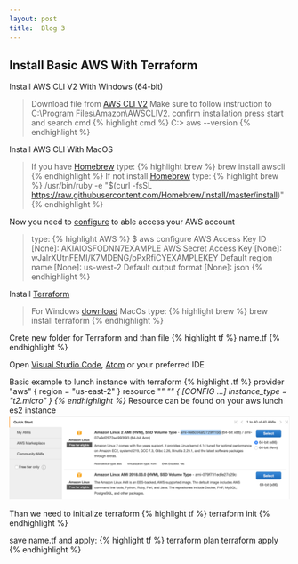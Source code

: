 ```yaml
---
layout: post
title:  Blog 3
---
```


## Install Basic AWS With Terraform

Install AWS CLI V2 With Windows (64-bit)
>Download file from [AWS CLI V2](https://awscli.amazonaws.com/AWSCLIV2.msi) Make sure to follow instruction to C:\Program Files\Amazon\AWSCLIV2. confirm installation press start and search cmd
{% highlight cmd %}
C:\> aws --version
{% endhighlight %}

Install AWS CLI With MacOS
>If you have [Homebrew](https://brew.sh/) type:
{% highlight brew %}
brew install awscli
{% endhighlight %}
If not install [Homebrew](https://brew.sh/) type:
{% highlight brew %}
/usr/bin/ruby -e "$(curl -fsSL https://raw.githubusercontent.com/Homebrew/install/master/install)"
{% endhighlight %}

Now you need to [configure](https://docs.aws.amazon.com/cli/latest/userguide/cli-chap-configure.html) to able access your AWS account
>type:
{% highlight AWS %}
$ aws configure
AWS Access Key ID [None]: AKIAIOSFODNN7EXAMPLE
AWS Secret Access Key [None]: wJalrXUtnFEMI/K7MDENG/bPxRfiCYEXAMPLEKEY
Default region name [None]: us-west-2
Default output format [None]: json
{% endhighlight %}

Install [Terraform](https://www.terraform.io/downloads.html)
>For Windows [download](https://www.terraform.io/downloads.html)
MacOs type:
{% highlight brew %}
brew install terraform
{% endhighlight %}

Crete new folder for Terraform and than file
{% highlight tf %}
name.tf
{% endhighlight %}

Open [Visual Studio Code](https://code.visualstudio.com/), [Atom](https://atom.io/) or your preferred IDE

Basic example to lunch instance with terraform
{% highlight .tf %}
provider "aws" {
  region = "us-east-2"
}
resource "<PROVIDER>_<TYPE>" "<NAME>" {
 [CONFIG …]
 instance_type = "t2.micro"
}
{% endhighlight %}_
Resource can be found on your aws lunch es2 instance
![image](/images/blog3/blog3-1.jpg)

Than we need to initialize terraform
{% highlight tf %}
terraform init
{% endhighlight %}

save name.tf and apply:
{% highlight tf %}
terraform plan
terraform apply
{% endhighlight %}
